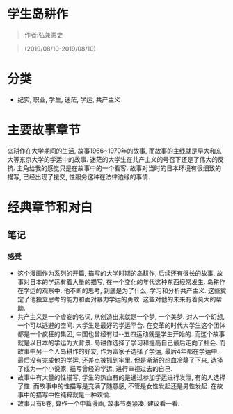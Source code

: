 # 学生岛耕作

> 作者:弘兼憲史

> (2019/08/10-2019/08/10)

# 分类
* 纪实, 职业, 学生, 迷茫, 学运, 共产主义

# 主要故事章节
岛耕作在大学期间的生活, 故事1966~1970年的故事, 而故事的主线就是早大和东大等东京大学的学运中的故事. 迷茫的大学生在共产主义的号召下还是了伟大的反抗. 主角给我的感觉只是在故事中的一个看客. 故事对当时的日本环境有很细致的描写, 已经出现了援交, 性服务这种在法律边缘的事情.

# 经典章节和对白


## 笔记
### 感受
* 这个漫画作为系列的开篇, 描写的大学时期的岛耕作, 后续还有很长的故事, 故事对日本的学运有着大量的描写, 在一个变化的年代这种东西经常发生. 岛耕作在学运的观察中, 他不断的思考, 到底是为了什么, 学习和分析共产主义. 这些奠定了他独立思考的能力和面对暴力学运的勇敢. 这些对他的未来有着莫大的帮助.
* 共产主义是一个虚妄的名词, 从创造出来就是一个梦, 一个美梦. 对人一个幻想, 一个可以逃避的空间. 大学生是最好的学运平台. 在变革的时代大学生这个团体都是一个疯狂的集团, 中国也曾经有过--五四运动就是学生开始的. 而这个故事就是以日本的学运为大背景. 岛耕作选择了学习和提高自己最后走向了社会. 而故事中另一个人岛耕作的好友, 作为富家子选择了学运, 最后4年都在学运中. 最后没有完成他的学运, 还差点被抓到牢里. 但是渐渐的热血冷静了下来, 选择了成为一个小说家, 描写曾经的学运, 进行审视过去的自己. 
* 故事中有大量的性描写, 学生的热血有的是通过参加学运进行发泄, 有的人选择了性. 而故事中的性描写是充满了随意感, 不管是女性发起还是男性发起. 在故事中的描写中性纯粹就是一种欢愉.
* 故事只有6卷, 算作一个中篇漫画, 故事节奏紧凑. 建议看一看.

